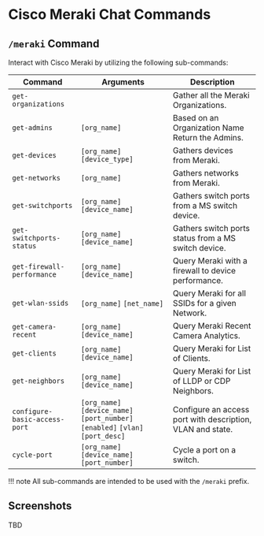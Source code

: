 # Cisco Meraki Chat Commands

## `/meraki` Command

Interact with Cisco Meraki by utilizing the following sub-commands:

| Command | Arguments | Description |
| ------- | --------- | ----------- |
| `get-organizations` |  | Gather all the Meraki Organizations. |
| `get-admins` | `[org_name]` | Based on an Organization Name Return the Admins. |
| `get-devices` | `[org_name]` `[device_type]` | Gathers devices from Meraki. |
| `get-networks` | `[org_name]` | Gathers networks from Meraki. |
| `get-switchports` | `[org_name]` `[device_name]` | Gathers switch ports from a MS switch device. |
| `get-switchports-status` | `[org_name]` `[device_name]` | Gathers switch ports status from a MS switch device. |
| `get-firewall-performance` | `[org_name]` `[device_name]` | Query Meraki with a firewall to device performance. |
| `get-wlan-ssids` | `[org_name]` `[net_name]` | Query Meraki for all SSIDs for a given Network. |
| `get-camera-recent` | `[org_name]` `[device_name]` | Query Meraki Recent Camera Analytics. |
| `get-clients` | `[org_name]` `[device_name]` | Query Meraki for List of Clients. |
| `get-neighbors` | `[org_name]` `[device_name]` | Query Meraki for List of LLDP or CDP Neighbors. |
| `configure-basic-access-port` | `[org_name]` `[device_name]` `[port_number]` `[enabled]` `[vlan]` `[port_desc]` | Configure an access port with description, VLAN and state. |
| `cycle-port` | `[org_name]` `[device_name]` `[port_number]` | Cycle a port on a switch. |

!!! note
    All sub-commands are intended to be used with the `/meraki` prefix.

## Screenshots

TBD
